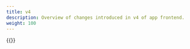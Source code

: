 ```yaml
---
title: v4
description: Overview of changes introduced in v4 of app frontend.
weight: 100
---
```


{{<children />}}